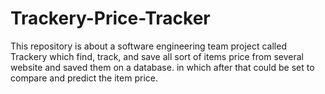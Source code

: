 # Trackery-Price-Tracker
This repository is about a software engineering team project called Trackery which find, track, and save all sort of items price from several website and saved them on a database. in which after that could be set to compare and predict the item price.
